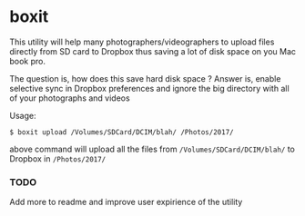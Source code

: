 # boxit
This utility will help many photographers/videographers to upload files directly from SD card to Dropbox thus saving a lot of disk space on you Mac book pro.

The question is, how does this save hard disk space ?
Answer is, enable selective sync in Dropbox preferences and ignore the big directory with all of your photographs and videos

Usage:
```
$ boxit upload /Volumes/SDCard/DCIM/blah/ /Photos/2017/
```

above command will upload all the files from `/Volumes/SDCard/DCIM/blah/` to Dropbox in `/Photos/2017/`

### TODO
Add more to readme and improve user expirience of the utility
